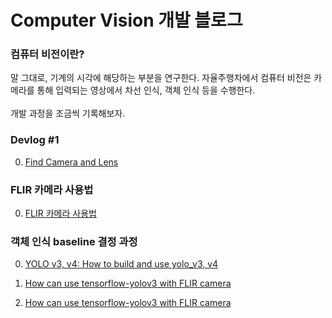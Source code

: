 # Computer Vision 개발 블로그

### 컴퓨터 비전이란?
말 그대로, 기계의 시각에 해당하는 부분을 연구한다. 자율주행차에서 컴퓨터 비전은 카메라를 통해 입력되는 영상에서 차선 인식, 객체 인식 등을 수행한다.<br/><br/>
개발 과정을 조금씩 기록해보자.

### Devlog #1   
0. [Find Camera and Lens](find_camera_and_lens.md)

### FLIR 카메라 사용법
0. [FLIR 카메라 사용법](https://github.com/shinkansan/ARTIV/blob/master/Vision/Camera/README.md)

### 객체 인식 baseline 결정 과정 
0. [YOLO v3, v4: How to build and use yolo_v3, v4](https://github.com/shinkansan/ARTIV/blob/master/Vision/%EC%9D%B4%EA%B5%AC/yolo_v4/How%20to%20build%20and%20use%20yolo_v4.md)

0. [How can use tensorflow-yolov3 with FLIR camera](https://github.com/shinkansan/ARTIV/tree/master/Vision/%EC%9D%B4%EA%B5%AC/tensorflow-yolov3)

0. [How can use tensorflow-yolov3 with FLIR camera](https://github.com/shinkansan/ARTIV/tree/master/Vision/%EC%9D%B4%EA%B5%AC/tensorflow-yolov3)

